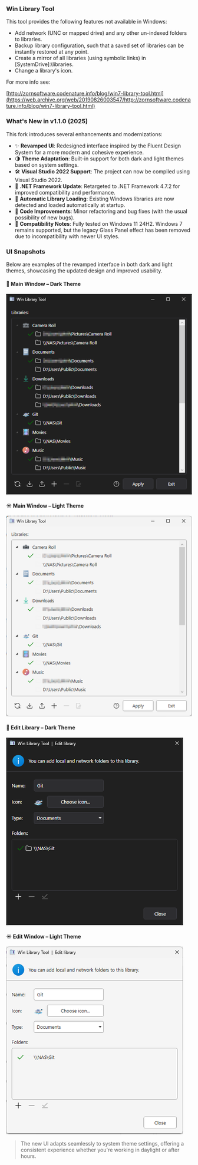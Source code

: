 ### Win Library Tool

This tool provides the following features not available in Windows:

* Add network (UNC or mapped drive) and any other un-indexed folders to libraries.
* Backup library configuration, such that a saved set of libraries can be instantly restored at any point.
* Create a mirror of all libraries (using symbolic links) in [SystemDrive]:\libraries.
* Change a library's icon.

For more info see:

[http://zornsoftware.codenature.info/blog/win7-library-tool.html](https://web.archive.org/web/20190826003547/http://zornsoftware.codenature.info/blog/win7-library-tool.html)

### What's New in v1.1.0 (2025)

This fork introduces several enhancements and modernizations:

- ✨ **Revamped UI**: Redesigned interface inspired by the Fluent Design System for a more modern and cohesive experience.
- 🌗 **Theme Adaptation**: Built-in support for both dark and light themes based on system settings.
- 🛠️ **Visual Studio 2022 Support**: The project can now be compiled using Visual Studio 2022.
- 🔧 **.NET Framework Update**: Retargeted to .NET Framework 4.7.2 for improved compatibility and performance.
- 📂 **Automatic Library Loading**: Existing Windows libraries are now detected and loaded automatically at startup.
- 🧹 **Code Improvements**: Minor refactoring and bug fixes (with the usual possibility of new bugs).
- 🧪 **Compatibility Notes**: Fully tested on Windows 11 24H2. Windows 7 remains supported, but the legacy Glass Panel effect has been removed due to incompatibility with newer UI styles.

### UI Snapshots

Below are examples of the revamped interface in both dark and light themes, showcasing the updated design and improved usability.

#### 🌙 Main Window – Dark Theme
![Main Window – Dark Theme](docs/screenshots/main-dark.png)

#### ☀️ Main Window – Light Theme
![Main Window – Light Theme](docs/screenshots/main-light.png)

#### 🌙 Edit Library – Dark Theme
![Edit Library – Dark Theme](docs/screenshots/library-edit-dark.png)

#### ☀️ Edit Window – Light Theme
![Edit Library – Light Theme](docs/screenshots/library-edit-light.png)

> The new UI adapts seamlessly to system theme settings, offering a consistent experience whether you're working in daylight or after hours.
